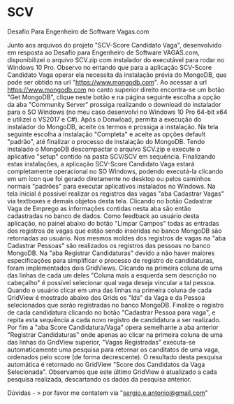 # SCV
Desafio Para Engenheiro de Software Vagas.com

Junto aos arquivos do projeto "SCV-Score Candidato Vaga", desenvolvido em resposta ao Desafio para Engenheiro de Software VAGAS.com, disponibilizei o arquivo SCV.zip com instalador do executável para rodar no Windows 10 Pro.
Observo no entando que para a aplicação SCV-Score Candidato Vaga operar ela necessita da instalação prévia do MongoDB, que pode ser obtido na url "https://www.mongodb.com".
Ao acessar a url https://www.mongodb.com  no canto superior direito encontra-se um botão "Get MongoDB", clique neste botão e na página seguinte escolha a opção da aba "Community Server" prossiga realizando o download do instalador para o SO Windows (no meu caso desenvolvi no Windows 10 Pro 64-bit x64 e utilizei o VS2017 e C#).
Após o Donwload, permita a execução do instalador do MongoDB, aceite os termos e prossiga a instalação.
Na tela seguinte escolha a instalação "Completa" e aceite as opções default "padrão", até finalizar o processo de instalação do MongoDB.
Tendo instalado o MongoDB descompactar o arquivo SCV.zip e execute o aplicativo "setup" contido na pasta SCV/SCV em sequência.
Finalizando estas instalações, a aplicação SCV-Score Candidato Vaga estará completamente operacional no SO Windows, podendo executá-la clicando em um ícon que foi gerado diretamente no desktop ou pelos caminhos normais "padrões" para executar aplicativos instalados no Windows.
Na tela inicial é possivel realizar os registros das vagas "aba Cadastrar Vagas" via textboxes e demais objetos desta tela. Clicando no botão Cadastrar Vaga de Emprego as informações contidas nesta aba são então cadastradas no banco de dados.
Como feedback ao usuário desta aplicação, no painel abaixo do botão "Limpar Campos" todas as entradas dos registros de vagas que estão sendo inseridas no banco MongoDB são retornadas ao usuário.
Nos mesmos moldes dos registros de vagas na "aba Cadastrar Pessoas" são realizados os registros das pessoas no banco MongoDB.
Na "aba Registrar Candidaturas" devido a não haver maiores especificações para simplificar o processo de registro de candidaturas, foram implementados dois GridViews.
Clicando na primeira coluna de uma das linhas de cada um deles "Coluna mais a esquerda sem descrição no cabeçalho" é possível selecionar qual vaga deseja vincular a tal pessoa.
Quando o usuário clicar em uma das linhas na primeira coluna de cada GridView é mostrado abaixo dos Grids os "Ids" da Vaga e da Pessoa selecionados que serão registradas no banco MongoDB.
Finalize o registro de cada candidatura clicando no botão "Cadastrar Pessoa para vaga", e repita esta sequência a cada novo registro de candidatura a ser realizado.
Por fim a "aba Score Candidatura/Vaga" opera semelhante a aba anterior "Registrar Candidaturas" onde apenas ao clicar na primeira  coluna de uma das linhas do GridView superior, "Vagas Registradas" executa-se automaticamente uma pesquisa para retornar os canditatos de uma vaga, ordenados pelo score (de forma decrescente).
O resultado desta pesquisa automática é retornado no GridView "Score dos Candidatos da Vaga Selecionada".
Observamos que este último GridView é atualizado a cada pesquisa realizada, descartando os dados da pesquisa anterior.

Dúvidas - > por favor me contatem via "sergio.e.antonio@gmail.com"



